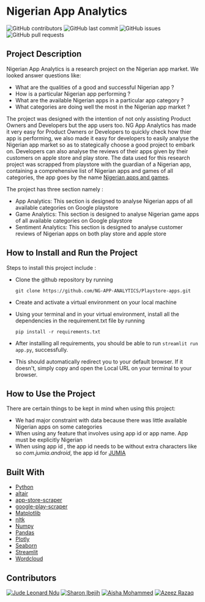 # Nigerian App Analytics

![GitHub contributors](https://img.shields.io/github/contributors/Tinker-AI/NG-APPS-ANALYTICS?logo=c)  ![GitHub last commit](https://img.shields.io/github/last-commit/Tinker-AI/NG-APPS-ANALYTICS?color=cyan&logo=git)  ![GitHub issues](https://img.shields.io/github/issues/Tinker-AI/NG-APPS-ANALYTICS?style=plastic)  ![GitHub pull requests](https://img.shields.io/github/issues-pr/Tinker-AI/NG-APPS-ANALYTICS?color=goldenrod&logo=github)
     


## Project Description
Nigerian App Analytics is a research project on the Nigerian app market.
We looked answer questions like:
- What are the qualities of a good and successful Nigerian app ?
- How is a particular Nigerian app performing ?
- What are the available Nigerian apps in a particular app category ?
- What categories are doing well the most in the Nigerian app market ?

The project was designed with the intention of not only assisting Product Owners and Developers but the app users too.
NG App Analytics has made it very easy for Product Owners or Developers to quickly check how  thier app is performing, 
we also made it easy for developers to easily analyse the Nigerian app market so as to stategically choose a good project to embark on.
Developers can also analyse the reviews of their apps given by their customers on apple store and play store.
The data used for this research project was scrapped from playstore with the guardian of a Nigerian app, containing a comprehensive list of Nigerian apps and games of all categories, the app goes by the name [Nigerian apps and games](https://play.google.com/store/apps/details?id=com.vs.appmarket.nigeria&hl=en_US&gl=US).


The project has three section namely :
- App Analytics:
This section is designed to analyse Nigerian apps of all available categories on Google playstore
- Game Analytics:
This section is designed to analyse Nigerian game apps of all available categories on Google playstore
- Sentiment Analytics:
This section is designed to analyse customer reviews of Nigerian apps on both play store and apple store


## How to Install and Run the Project
Steps to install this project include :
- Clone the github repository by running
 
  `git clone https://github.com/NG-APP-ANALYTICS/Playstore-apps.git`
- Create and activate a virtual environment on your local machine
- Using your terminal and in your virtual environment, install all the dependencies in the requirement.txt file by running

  `pip install -r requirements.txt`
- After installing all requirements, you should be able to run `streamlit run app.py`, successfully.
- This should automatically redirect you to your default browser. If it doesn't, simply copy and open the Local URL on your terminal to your browser.

## How to Use the Project
There are certain things to be kept in mind when using this project:
- We had major constraint with data because there was little available Nigerian apps on some categories
- When using any feature that involves using app id or app name. App must be explicitly Nigerian
- When using app id , the app id needs to be without extra characters like so  _com.jumia.android_, the app id for [JUMIA](https://play.google.com/store/apps/details?id=com.jumia.android&hl=en&gl=US)


## Built With
- [Python](https://www.python.org/)
- [altair](https://altair-viz.github.io/)
- [app-store-scraper](https://pypi.org/project/app-store-scraper/)
- [google-play-scraper](https://pypi.org/project/google-play-scraper/)
- [Matplotlib](https://matplotlib.org/)
- [nltk](https://www.nltk.org/)
- [Numpy](https://numpy.org/)
- [Pandas](https://pandas.pydata.org/)
- [Plotly](https://plotly.com/)
- [Seaborn](https://seaborn.pydata.org/)
- [Streamlit](https://streamlit.io/)
- [Wordcloud](https://pypi.org/project/wordcloud/)

## Contributors
[![Jude Leonard Ndu](https://img.shields.io/badge/Author-@JudeLeonard-gray.svg?colorA=gray&colorB=dodgergreen&logo=github)](https://www.github.com/judeleonard/) 
     [![Sharon Ibejih](https://img.shields.io/badge/Author-@sharonibejih-white.svg?colorA=goldenrod&colorB=gray&logo=github)](https://github.com/sharonibejih)
     [![Aisha Mohammed](https://img.shields.io/badge/Contributor-@Aisharm-gray.svg?colorA=pink&colorB=gray&logo=github)](https://github.com/aisha-rm)
     [![Azeez Razaq](https://img.shields.io/badge/Contributor-@Gbolahan-gray.svg?colorA=cyan&colorB=gray&logo=github)](https://github.com/Gbolahan-Aziz)

